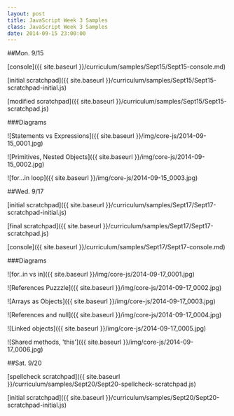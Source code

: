 ```yaml
---
layout: post
title: JavaScript Week 3 Samples
class: JavaScript Week 3 Samples
date: 2014-09-15 23:00:00
---
```


##Mon. 9/15

[console]({{ site.baseurl }}/curriculum/samples/Sept15/Sept15-console.md)

[initial scratchpad]({{ site.baseurl }}/curriculum/samples/Sept15/Sept15-scratchpad-initial.js)

[modified scratchpad]({{ site.baseurl }}/curriculum/samples/Sept15/Sept15-scratchpad.js)

###Diagrams

![Statements vs Expressions]({{ site.baseurl }}/img/core-js/2014-09-15_0001.jpg)

![Primitives, Nested Objects]({{ site.baseurl }}/img/core-js/2014-09-15_0002.jpg)

![for...in loop]({{ site.baseurl }}/img/core-js/2014-09-15_0003.jpg)


##Wed. 9/17

[initial scratchpad]({{ site.baseurl }}/curriculum/samples/Sept17/Sept17-scratchpad-initial.js)

[final scratchpad]({{ site.baseurl }}/curriculum/samples/Sept17/Sept17-scratchpad.js)

[console]({{ site.baseurl }}/curriculum/samples/Sept17/Sept17-console.md)

###Diagrams

![for..in  vs in]({{ site.baseurl }}/img/core-js/2014-09-17_0001.jpg)

![References Puzzzle]({{ site.baseurl }}/img/core-js/2014-09-17_0002.jpg)

![Arrays as Objects]({{ site.baseurl }}/img/core-js/2014-09-17_0003.jpg)

![References and null]({{ site.baseurl }}/img/core-js/2014-09-17_0004.jpg)

![Linked objects]({{ site.baseurl }}/img/core-js/2014-09-17_0005.jpg)

![Shared methods, 'this']({{ site.baseurl }}/img/core-js/2014-09-17_0006.jpg)

##Sat. 9/20

[spellcheck scratchpad]({{ site.baseurl }}/curriculum/samples/Sept20/Sept20-spellcheck-scratchpad.js)

[initial scratchpad]({{ site.baseurl }}/curriculum/samples/Sept20/Sept20-scratchpad-initial.js)

